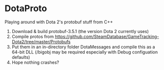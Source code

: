 # DotaProto
Playing around with Dota 2's protobuf stuff from C++

1. Download & build protobuf-3.5.1 (the version Dota 2 currently uses)
2. Compile protos from https://github.com/SteamDatabase/GameTracking-Dota2/tree/master/Protobufs
3. Put them in an in-directory folder DotaMessages and compile this as a 64-bit DLL (/bigobj may be required especially with Debug configuation defaults)
4. Hope nothing crashes?
